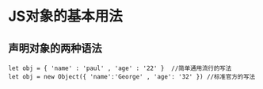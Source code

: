 # JS对象的基本用法

## 声明对象的两种语法

```(JavaScript)
let obj = { 'name' : 'paul' , 'age' : '22' }  //简单通用流行的写法
let obj = new Object({ 'name':'George' , 'age': '32' }) //标准官方的写法
```

## 
